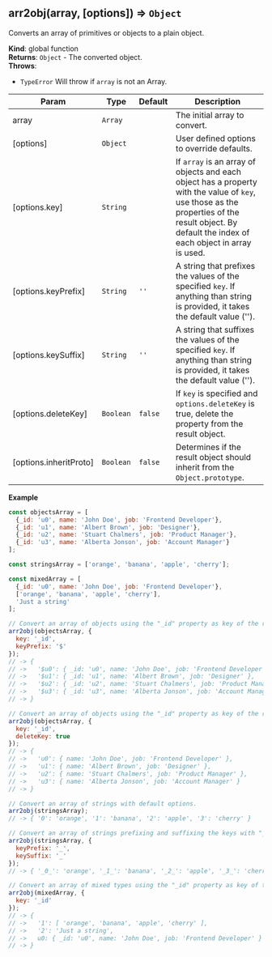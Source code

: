 <a name="arr2obj"></a>

## arr2obj(array, [options]) ⇒ <code>Object</code>
Converts an array of primitives or objects to a plain object.

**Kind**: global function  
**Returns**: <code>Object</code> - The converted object.  
**Throws**:

- <code>TypeError</code> Will throw if `array` is not an Array.


| Param | Type | Default | Description |
| --- | --- | --- | --- |
| array | <code>Array</code> |  | The initial array to convert. |
| [options] | <code>Object</code> |  | User defined options to override defaults. |
| [options.key] | <code>String</code> |  | If `array` is an array of objects and each object has a property with the value of `key`, use those as the properties of the result object. By default the index of each object in array is used. |
| [options.keyPrefix] | <code>String</code> | <code>&#x27;&#x27;</code> | A string that prefixes the values of the specified `key`. If anything than string is provided, it takes the default value (''). |
| [options.keySuffix] | <code>String</code> | <code>&#x27;&#x27;</code> | A string that suffixes the values of the specified `key`. If anything than string is provided, it takes the default value (''). |
| [options.deleteKey] | <code>Boolean</code> | <code>false</code> | If `key` is specified and `options.deleteKey` is true, delete the property from the result object. |
| [options.inheritProto] | <code>Boolean</code> | <code>false</code> | Determines if the result object should inherit from the `Object.prototype`. |

**Example**  
```js
const objectsArray = [
  {_id: 'u0', name: 'John Doe', job: 'Frontend Developer'},
  {_id: 'u1', name: 'Albert Brown', job: 'Designer'},
  {_id: 'u2', name: 'Stuart Chalmers', job: 'Product Manager'},
  {_id: 'u3', name: 'Alberta Jonson', job: 'Account Manager'}
];

const stringsArray = ['orange', 'banana', 'apple', 'cherry'];

const mixedArray = [
  {_id: 'u0', name: 'John Doe', job: 'Frontend Developer'},
  ['orange', 'banana', 'apple', 'cherry'],
  'Just a string'
];

// Convert an array of objects using the "_id" property as key of the result object, prefixed with "$" character.
arr2obj(objectsArray, {
  key: '_id',
  keyPrefix: '$'
});
// -> {
// ->   '$u0': { _id: 'u0', name: 'John Doe', job: 'Frontend Developer' },
// ->   '$u1': { _id: 'u1', name: 'Albert Brown', job: 'Designer' },
// ->   '$u2': { _id: 'u2', name: 'Stuart Chalmers', job: 'Product Manager' },
// ->   '$u3': { _id: 'u3', name: 'Alberta Jonson', job: 'Account Manager' }
// -> }

// Convert an array of objects using the "_id" property as key of the result object, and delete it from the result object.
arr2obj(objectsArray, {
  key: '_id',
  deleteKey: true
});
// -> {
// ->   'u0': { name: 'John Doe', job: 'Frontend Developer' },
// ->   'u1': { name: 'Albert Brown', job: 'Designer' },
// ->   'u2': { name: 'Stuart Chalmers', job: 'Product Manager' },
// ->   'u3': { name: 'Alberta Jonson', job: 'Account Manager' }
// -> }

// Convert an array of strings with default options.
arr2obj(stringsArray);
// -> { '0': 'orange', '1': 'banana', '2': 'apple', '3': 'cherry' }

// Convert an array of strings prefixing and suffixing the keys with "_" character.
arr2obj(stringsArray, {
  keyPrefix: '_',
  keySuffix: '_'
});
// -> { '_0_': 'orange', '_1_': 'banana', '_2_': 'apple', '_3_': 'cherry' }

// Convert an array of mixed types using the "_id" property as key of the result object.
arr2obj(mixedArray, {
  key: '_id'
});
// -> {
// ->   '1': [ 'orange', 'banana', 'apple', 'cherry' ],
// ->   '2': 'Just a string',
// ->   u0: { _id: 'u0', name: 'John Doe', job: 'Frontend Developer' }
// -> }
```

